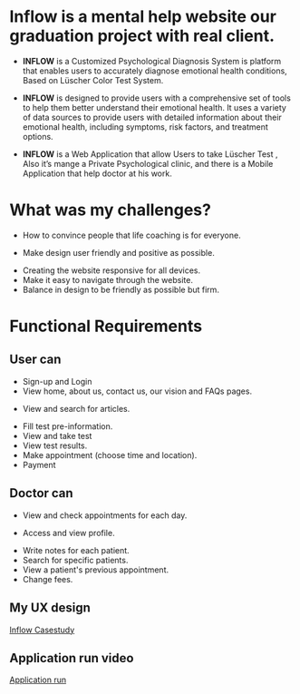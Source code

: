 # Inflow is a mental help website our graduation project with real client.


 - **INFLOW** is a Customized Psychological Diagnosis System is platform that   enables users to accurately diagnose emotional health conditions, Based on Lüscher Color Test System.  
* **INFLOW** is designed to provide users with a comprehensive set of tools to help them better understand their emotional health. It uses a variety of data sources to provide users with detailed information about their emotional health, including symptoms,  risk  factors, and treatment options.
+ **INFLOW** is a Web Application that allow Users to take Lüscher Test , Also it’s mange a Private Psychological clinic, and there is a Mobile Application that help doctor at   his work. 

# What was my challenges? 

- How to convince people that life coaching is for everyone.  
* Make design user friendly and positive as possible.
+ Creating the website responsive for all devices.
+ Make it easy to navigate through the website.
+ Balance in design to be friendly as possible but firm.

# Functional Requirements 

## User can
- Sign-up and Login
- View home, about us, contact us, our vision and FAQs pages. 
* View and search for articles.
+ Fill test pre-information.
+ View and take test
+ View test results.
+ Make appointment (choose time and location).
+ Payment

## Doctor can
- View and check appointments for each day.
* Access and view profile.
+ Write notes for each patient.
+ Search for specific patients.
+ View a patient's previous appointment.
+ Change fees.

## My UX design 
[Inflow Casestudy](https://www.behance.net/gallery/173035035/Inflow)

## Application run video
[Application run](https://drive.google.com/drive/folders/1kT7-bIpmtOJuxPjtOwCMn_jw5tg3ovZ7?usp=sharing)
